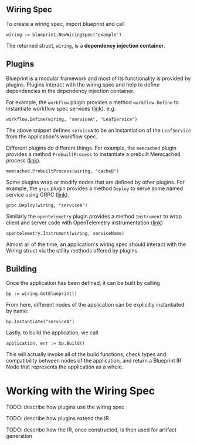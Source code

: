 
## Wiring Spec

To create a wiring spec, import blueprint and call

```
wiring := blueprint.NewWiringSpec("example")
```

The returned struct, `wiring`, is a **dependency injection container**.

## Plugins

Blueprint is a modular framework and most of its functionality is provided by plugins.  Plugins interact with the wiring spec and help to define dependencies in the dependency injection container.

For example, the `workflow` plugin provides a method `workflow.Define` to instantiate workflow spec services ([link](pkg/plugins/workflow/wiring.go)).  e.g.

```
workflow.Define(wiring, "serviceA", "LeafService")
```

The above snippet defines `serviceA` to be an instantiation of the `LeafService` from the application's workflow spec.

Different plugins do different things.  For example, the `memcached` plugin provides a method `PrebuiltProcess` to instantiate a prebuilt Memcached process ([link](pkg/plugins/memcached/wiring.go)).

```
memcached.PrebuiltProcess(wiring, "cacheB")
```

Some plugins wrap or modify nodes that are defined by other plugins.  For example, the `grpc` plugin provides a method `Deploy` to serve some named service using GRPC ([link](pkg/plugins/grpc/wiring.go)).

```
grpc.Deploy(wiring, "serviceA")
```

Similarly the `opentelemetry` plugin provides a method `Instrument` to wrap client and server code with OpenTelemetry instrumentation ([link](pkg/plugins/opentelemetry/wiring.go))

```
opentelemetry.Instrument(wiring, serviceName)
```

Almost all of the time, an application's wiring spec should interact with the Wiring struct via the utility methods offered by plugins.

## Building

Once the application has been defined, it can be built by calling

```
bp := wiring.GetBlueprint()
```

From here, different nodes of the application can be explicitly instantiated by name:

```
bp.Instantiate("serviceA")
```

Lastly, to build the application, we call

```
application, err := bp.Build()
```

This will actually invoke all of the build functions, check types and compatibility between nodes of the application, and return a Blueprint IR Node that represents the application as a whole.

# Working with the Wiring Spec

TODO: describe how plugins use the wiring spec

TODO: describe how plugins extend the IR

TODO: describe how the IR, once constructed, is then used for artifact generation

